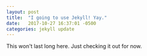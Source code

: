 ```yaml
---
layout: post
title:  "I going to use Jekyll! Yay."
date:   2017-10-27 16:37:01 -0500
categories: jekyll update
---
```


This won't last long here. Just checking it out for now.
